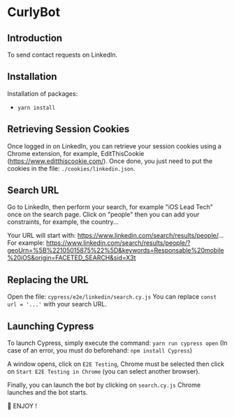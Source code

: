 # CurlyBot

## Introduction

To send contact requests on LinkedIn.

## Installation

Installation of packages:

- `yarn install`

## Retrieving Session Cookies

Once logged in on LinkedIn, you can retrieve your session cookies using a Chrome extension, for example, EditThisCookie (https://www.editthiscookie.com/).
Once done, you just need to put the cookies in the file: `./cookies/linkedin.json`.

## Search URL

Go to LinkedIn, then perform your search, for example "iOS Lead Tech" once on the search page.
Click on "people" then you can add your constraints, for example, the country...

Your URL will start with: https://www.linkedin.com/search/results/people/...
For example: https://www.linkedin.com/search/results/people/?geoUrn=%5B%22105015875%22%5D&keywords=Responsable%20mobile%20iOS&origin=FACETED_SEARCH&sid=X3t

## Replacing the URL

Open the file: `cypress/e2e/linkedin/search.cy.js`
You can replace `const url = '...'` with your search URL.

## Launching Cypress

To launch Cypress, simply execute the command: `yarn run cypress open`
(In case of an error, you must do beforehand: `npm install Cypress`)

A window opens, click on `E2E Testing`, Chrome must be selected then click on `Start E2E Testing in Chrome` (you can select another browser).

Finally, you can launch the bot by clicking on `search.cy.js`
Chrome launches and the bot starts.

🎉 ENJOY !
